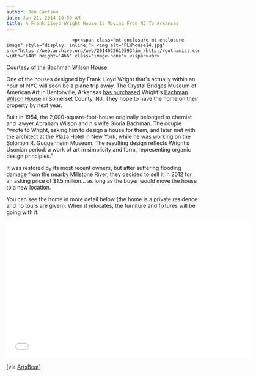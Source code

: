 ```yaml
---
author: Jen Carlson
date: Jan 21, 2014 10:59 AM
title: A Frank Lloyd Wright House Is Moving From NJ To Arkansas
---
```



                            
                            
                            
                            <p><span class="mt-enclosure mt-enclosure-image" style="display: inline;"> <img alt="FLWhouse14.jpg" src="https://web.archive.org/web/20140226195934im_/http://gothamist.com/attachments/arts_jen/FLWhouse14.jpg" width="640" height="466" class="image-none"> </span><br>
<span class="photo_caption">Courtesy of <a href="https://web.archive.org/web/20140226195934/http://bachmanwilsonhouse.com/">the Bachman Wilson House</a></span></p>

<p>One of the houses designed by Frank Lloyd Wright that&apos;s actually within an hour of NYC will soon be a plane trip away. The Crystal Bridges Museum of American Art in Bentonville, Arkansas <a href="https://web.archive.org/web/20140226195934/http://crystalbridges.org/press-releases/crystal-bridges-museum-american-art-acquires-rare-frank-lloyd-wright-house-preserves-architectural-treasure/">has purchased</a> Wright&apos;s <a href="https://web.archive.org/web/20140226195934/http://bachmanwilsonhouse.com/">Bachman Wilson House</a> in Somerset County, NJ. They hope to have the home on their property by next year. </p>

<p>Built in 1954, the 2,000-square-foot-house originally belonged to chemist and lawyer Abraham Wilson and his wife Gloria Bachman. The couple &quot;wrote to Wright, asking him to design a house for them, and later met with the architect at the Plaza Hotel in New York, while he was working on the Solomon R. Guggenheim Museum. The resulting design reflects Wright&#x2019;s Usonian period: a work of art in simplicity and form, representing organic design principles.&quot; </p>

<p>It was restored by its most recent owners, but after suffering flooding damage from the nearby Millstone River, they decided to sell it in 2012 for an asking price of $1.5 million... as long as the buyer would move the house to a new location. </p>

<p>You can see the home in more detail below (the home is a private residence and no tours are given). When it relocates, the furniture and fixtures will be going with it. </p>

<p><iframe width="640" height="360" src="//web.archive.org/web/20140226195934if_/http://www.youtube.com/embed/z5kujjVwUro" frameborder="0" allowfullscreen></iframe></p>

<p>[via <a href="https://web.archive.org/web/20140226195934/http://artsbeat.blogs.nytimes.com/2014/01/20/crystal-bridges-museum-buys-a-frank-lloyd-wright-house/?_php=true&amp;_type=blogs&amp;_r=0">ArtsBeat</a>]</p>
                            
                            
                            